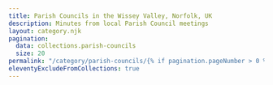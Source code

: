 ```yaml
---
title: Parish Councils in the Wissey Valley, Norfolk, UK
description: Minutes from local Parish Council meetings
layout: category.njk
pagination:
  data: collections.parish-councils
  size: 20
permalink: "/category/parish-councils/{% if pagination.pageNumber > 0 %}page/{{ pagination.pageNumber | plus: 1 }}/{% endif %}"
eleventyExcludeFromCollections: true
---
```

